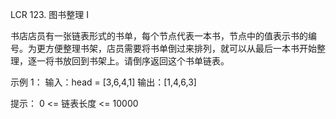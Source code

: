 LCR 123. 图书整理 I

书店店员有一张链表形式的书单，每个节点代表一本书，节点中的值表示书的编号。为更方便整理书架，店员需要将书单倒过来排列，就可以从最后一本书开始整理，逐一将书放回到书架上。请倒序返回这个书单链表。


示例 1：
输入：head = [3,6,4,1]
输出：[1,4,6,3]
 
提示：
0 <= 链表长度 <= 10000
